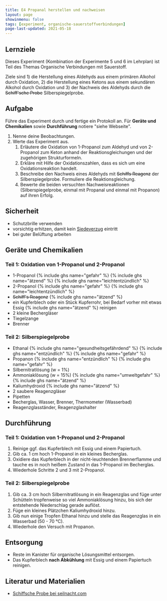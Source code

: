 ```yaml
---
title: E4 Propanal herstellen und nachweisen
layout: page
showinmenu: false
tags: [experiment, organische-sauerstoffverbindungen]
page-last-updated: 2021-05-18
---
```


## Lernziele

Dieses Experiment (Kombination der Experimente 5 und 6 im Lehrplan) ist Teil des Themas Organische Verbindungen mit Sauerstoff. 

Ziele sind 1) die Herstellung eines Aldehyds aus einem primären Alkohol durch Oxidation, 2) die Herstellung eines Ketons aus einem sekundären Alkohol durch Oxidation und 3) der Nachweis des Aldehyds durch die ~~Schiff'sche Probe~~ Silberspiegelprobe.

## Aufgabe

Führe das Experiment durch und fertige ein Protokoll an. Für **Geräte und Chemikalien** sowie **Durchführung** notiere "siehe Webseite".

1. Nenne deine Beobachtungen.
2. Werte das Experiment aus.
	1. Erläutere die Oxidation von 1-Propanol zum Aldehyd und von 2-Propanol zum Keton anhand der Reaktionsgleichungen und der zugehörigen Strukturformeln.
	2. Erkläre mit Hilfe der Oxidationszahlen, dass es sich um eine Oxidationsreaktion handelt.
	3. Beschreibe den Nachweis eines Aldehyds mit ~~Schiffs Reagenz~~ der Silberspiegelprobe. Formuliere die Reaktionsgleichung.
	4. Bewerte die beiden versuchten Nachweisreaktionen (Silberspiegelprobe, einmal mit Propanal und einmal mit Propanon) auf ihren Erfolg.

## Sicherheit

- Schutzbrille verwenden
- vorsichtig erhitzen, damit kein [Siedeverzug](https://www.youtube.com/watch?v=fKt-jPkmHG8) eintritt
- bei guter Belüftung arbeiten

## Geräte und Chemikalien

### Teil 1: Oxidation von 1-Propanol und 2-Propanol

- 1-Propanol {% include ghs name="gefahr" %} {% include ghs name="ätzend" %} {% include ghs name="leichtentzündlich" %}
- 2-Propanol {% include ghs name="gefahr" %} {% include ghs name="leichtentzündlich" %}
- ~~Schiff's Reagenz~~ {% include ghs name="ätzend" %}
- ein Kupferblech oder ein Stück Kupferrohr, bei Bedarf vorher mit etwas Essig {% include ghs name="ätzend" %} reinigen
- 2 kleine Bechergläser
- Tiegelzange
- Brenner

### Teil 2: Silberspiegelprobe

* Ethanal {% include ghs name="gesundheitsgefährdend" %} {% include ghs name="entzündlich" %} {% include ghs name="gefahr" %}
* Propanon {% include ghs name="entzündlich" %} {% include ghs name="gefahr" %}
* Silbernitratlösung (w = 1%)
* Ammoniaklösung (w = 15%) {% include ghs name="umweltgefahr" %} {% include ghs name="ätzend" %}
* Kaliumhydroxid {% include ghs name="ätzend" %}
* 2 saubere Reagenzgläser
* Pipetten
* Becherglas, Wasser, Brenner, Thermometer (Wasserbad)
* Reagenzglasständer, Reagenzglashalter


## Durchführung

### Teil 1: Oxidation von 1-Propanol und 2-Propanol

1. Reinige ggf. das Kupferblech mit Essig und einem Papiertuch.
2. Gib ca. 1 cm hoch 1-Propanol in ein kleines Becherglas.
3. Oxidiere das Kupferblech in der nicht-leuchtenden Brennerflamme und tauche es in noch heißem Zustand in das 1-Propanol im Becherglas.
4. Wiederhole Schritte 2 und 3 mit 2-Propanol.

### Teil 2: Silberspiegelprobe

1. Gib ca. 3 cm hoch Silbernitratlösung in ein Reagenzglas und füge unter Schütteln tropfenweise so viel Ammoniaklösung hinzu, bis sich der entstehende Niederschlag gerade auflöst.
2. Füge ein kleines Plätzchen Kaliumhydroxid hinzu.
3. Gib nun einige Tropfen Ethanal hinzu und stelle das Reagenzglas in ein Wasserbad (50 - 70 °C).
4. Wiederhole den Versuch mit Propanon.

## Entsorgung

- Reste im Kanister für organische Lösungsmittel entsorgen.
- Das Kupferblech **nach Abkühlung** mit Essig und einem Papiertuch reinigen.

## Literatur und Materialien

- [Schiffsche Probe bei seilnacht.com](https://www.seilnacht.com/Lexikon/orgschif.html)
